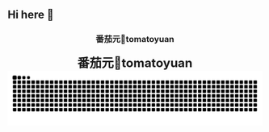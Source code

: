 ## Hi here 👋

<h3 font_size="30px" align="center">番茄元🍅tomatoyuan</h3>

<div align="center">
    <font size="5"><b>番茄元🍅tomatoyuan</b></font>
</div>

<!--
**tomatoyuan/tomatoyuan** is a ✨ _special_ ✨ repository because its `README.md` (this file) appears on your GitHub profile.

Here are some ideas to get you started:

- 🔭 I’m currently working on ...
- 🌱 I’m currently learning ...
- 👯 I’m looking to collaborate on ...
- 🤔 I’m looking for help with ...
- 💬 Ask me about ...
- 📫 How to reach me: ...
- 😄 Pronouns: ...
- ⚡ Fun fact: ...
-->

<!-- snake -->

<picture>
  <source media="(prefers-color-scheme: dark)" srcset="https://github.com/tomatoyuan/tomatoyuan/blob/output/github-snake-dark.svg" />
  <source media="(prefers-color-scheme: light)" srcset="https://github.com/tomatoyuan/tomatoyuan/blob/output/github-snake.svg" />
  <img alt="github-snake" src="github-snake.svg" />
</picture>
